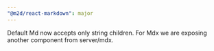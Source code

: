```yaml
---
"@m2d/react-markdown": major
---
```


Default Md now accepts only string children. For Mdx we are exposing another component from server/mdx.

